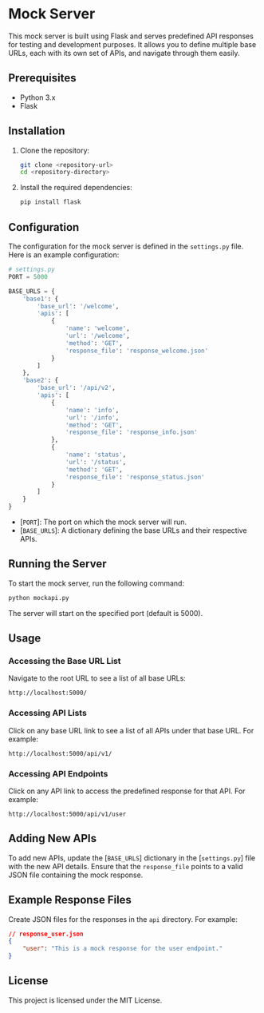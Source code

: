 # Mock Server

This mock server is built using Flask and serves predefined API responses for testing and development purposes. It allows you to define multiple base URLs, each with its own set of APIs, and navigate through them easily.

## Prerequisites

- Python 3.x
- Flask

## Installation

1. Clone the repository:

    ```sh
    git clone <repository-url>
    cd <repository-directory>
    ```

2. Install the required dependencies:

    ```sh
    pip install flask
    ```

## Configuration

The configuration for the mock server is defined in the `settings.py` file. Here is an example configuration:

```python
# settings.py
PORT = 5000

BASE_URLS = {
    'base1': {
        'base_url': '/welcome',
        'apis': [
            {
                'name': 'welcome',
                'url': '/welcome',
                'method': 'GET',
                'response_file': 'response_welcome.json'
            }
        ]
    },
    'base2': {
        'base_url': '/api/v2',
        'apis': [
            {
                'name': 'info',
                'url': '/info',
                'method': 'GET',
                'response_file': 'response_info.json'
            },
            {
                'name': 'status',
                'url': '/status',
                'method': 'GET',
                'response_file': 'response_status.json'
            }
        ]
    }
}
```

- [`PORT`]: The port on which the mock server will run.
- [`BASE_URLS`]: A dictionary defining the base URLs and their respective APIs.

## Running the Server

To start the mock server, run the following command:

```sh
python mockapi.py
```

The server will start on the specified port (default is 5000).

## Usage

### Accessing the Base URL List

Navigate to the root URL to see a list of all base URLs:

```
http://localhost:5000/
```

### Accessing API Lists

Click on any base URL link to see a list of all APIs under that base URL. For example:

```
http://localhost:5000/api/v1/
```

### Accessing API Endpoints

Click on any API link to access the predefined response for that API. For example:

```
http://localhost:5000/api/v1/user
```

## Adding New APIs

To add new APIs, update the [`BASE_URLS`] dictionary in the [`settings.py`] file with the new API details. Ensure that the `response_file` points to a valid JSON file containing the mock response.

## Example Response Files

Create JSON files for the responses in the `api` directory. For example:


```json
// response_user.json
{
    "user": "This is a mock response for the user endpoint."
}
```

## License

This project is licensed under the MIT License.
```
